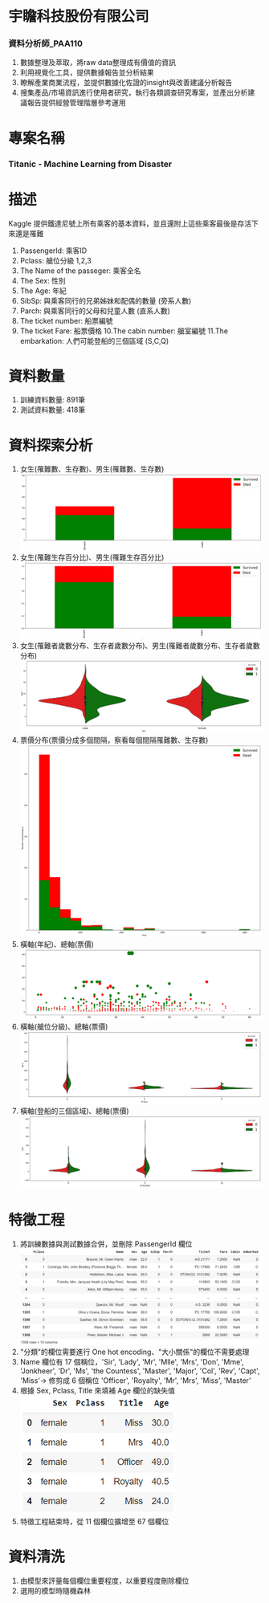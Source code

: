# 宇瞻科技股份有限公司
### 資料分析師_PAA110
1. 數據整理及萃取，將raw data整理成有價值的資訊
2. 利用視覺化工具，提供數據報告並分析結果
3. 瞭解產業商業流程，並提供數據化佐證的insight與改善建議分析報告
4. 搜集產品/市場資訊進行使用者研究，執行各類調查研究專案，並產出分析建議報告提供經營管理階層參考運用
# 專案名稱
### Titanic - Machine Learning from Disaster
# 描述
Kaggle 提供鐵達尼號上所有乘客的基本資料，並且還附上這些乘客最後是存活下來還是罹難

1. PassengerId: 乘客ID
2. Pclass: 艙位分級 1,2,3
3. The Name of the passeger: 乘客全名
4. The Sex: 性別
5. The Age: 年紀
6. SibSp: 與乘客同行的兄弟姊妹和配偶的數量 (旁系人數)
7. Parch: 與乘客同行的父母和兒童人數 (直系人數)
8. The ticket number: 船票編號
9. The ticket Fare: 船票價格
10.The cabin number: 艙室編號
11.The embarkation: 人們可能登船的三個區域 (S,C,Q)
# 資料數量
1. 訓練資料數量: 891筆
2. 測試資料數量: 418筆
# 資料探索分析
1. 女生(罹難數、生存數)、男生(罹難數、生存數)
![image](https://github.com/JN11540/Kaggle_Titanic/blob/master/img/1.png)
2. 女生(罹難生存百分比)、男生(罹難生存百分比)
![image](https://github.com/JN11540/Kaggle_Titanic/blob/master/img/2.png)
3. 女生(罹難者歲數分布、生存者歲數分布)、男生(罹難者歲數分布、生存者歲數分布)
![image](https://github.com/JN11540/Kaggle_Titanic/blob/master/img/3.png)
4. 票價分布(票價分成多個間隔，察看每個間隔罹難數、生存數)
![image](https://github.com/JN11540/Kaggle_Titanic/blob/master/img/4.png)
5. 橫軸(年紀)、總軸(票價)
![image](https://github.com/JN11540/Kaggle_Titanic/blob/master/img/5.png)
6. 橫軸(艙位分級)、總軸(票價)
![image](https://github.com/JN11540/Kaggle_Titanic/blob/master/img/6.png)
7. 橫軸(登船的三個區域)、總軸(票價)
![image](https://github.com/JN11540/Kaggle_Titanic/blob/master/img/7.png)
# 特徵工程
1. 將訓練數據與測試數據合併，並刪除 PassengerId 欄位
![image](https://github.com/JN11540/Kaggle_Titanic/blob/master/img/8.png)
2. "分類"的欄位需要進行 One hot encoding、"大小關係"的欄位不需要處理
3. Name 欄位有 17 個稱位，'Sir', 'Lady', 'Mr', 'Mlle', 'Mrs', 'Don', 'Mme', 'Jonkheer', 'Dr', 'Ms', 'the Countess', 'Master', 'Major', 'Col', 'Rev', 'Capt', 'Miss'-> 修剪成 6 個稱位 'Officer', 'Royalty', 'Mr', 'Mrs', 'Miss', 'Master'
4. 根據 Sex, Pclass, Title 來填補 Age 欄位的缺失值
![image](https://github.com/JN11540/Kaggle_Titanic/blob/master/img/9.png)
5. 特徵工程結束時，從 11 個欄位擴增至 67 個欄位
# 資料清洗
1. 由模型來評量每個欄位重要程度，以重要程度刪除欄位
2. 選用的模型時隨機森林
